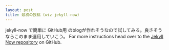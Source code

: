 ```yaml
---
layout: post
title: 最初の投稿 (wiz jekyll-now)
---
```


jekyll-now で簡単に GitHub用 のblogが作れそうなので試してみる。良さそうならこのまま運用していこう。
For more instructions head over to the [Jekyll Now repository](https://github.com/barryclark/jekyll-now) on GitHub.
